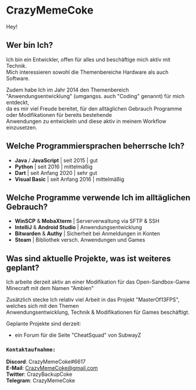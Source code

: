 # CrazyMemeCoke
Hey!

## Wer bin Ich?
Ich bin ein Entwickler, offen für alles und beschäftige mich aktiv mit Technik.\
Mich interessieren sowohl die Themenbereiche Hardware als auch Software.

Zudem habe Ich im Jahr 2014 den Themenbereich "Anwendungsentwicklung" (umgangss. auch "Coding" genannt) für mich entdeckt,\
da es mir viel Freude bereitet, für den alltäglichen Gebrauch Programme oder Modifikationen für bereits bestehende\
Anwendungen zu entwickeln und diese aktiv in meinem Workflow einzusetzen.
## Welche Programmiersprachen beherrsche Ich?

- **Java** / **JavaScript** | seit 2015 | gut
- **Python** | seit 2016 | mittelmäßig
- **Dart** | seit Anfang 2020 | sehr gut
- **Visual Basic** | seit Anfang 2016 | mittelmäßig

## Welche Programme verwende Ich im alltäglichen Gebrauch?

- **WinSCP** & **MobaXterm** | Serververwaltung via SFTP & SSH
- **IntelliJ** & **Android Studio** | Anwendungsentwicklung
- **Bitwarden** & **Authy** | Sicherheit bei Anmeldungen in Konten
- **Steam** | Bibliothek versch. Anwendungen und Games

## Was sind aktuelle Projekte, was ist weiteres geplant?
Ich arbeite derzeit aktiv an einer Modifikation für das Open-Sandbox-Game Minecraft mit dem Namen "Ambien"

Zusätzlich stecke Ich relativ viel Arbeit in das Projekt "MasterOf13FPS", welches sich mit den Themen\
Anwendungsentwicklung, Technik & Modifikationen für Games beschäftigt.

Geplante Projekte sind derzeit:
- ein Forum für die Seite "CheatSquad" von SubwayZ

### ```Kontaktaufnahme:```
**Discord**: CrazyMemeCoke#6617\
**E-Mail**: CrazyMemeCoke@gmail.com\
**Twitter**: CrazyBackupCoke\
**Telegram**: CrazyMemeCoke
